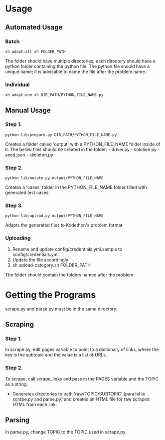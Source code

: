 # Usage

## Automated Usage

### Batch
    
```
sh adapt-all.sh FOLDER_PATH
```

The folder should have multiple directories; each directory should have a
python folder containing the python file. The python file should have a
unique name; it is advisable to name the file after the problem name.

### Individual

```
sh adapt-one.sh DIR_PATH/PYTHON_FILE_NAME.py
```

## Manual Usage

### Step 1. 

```
python lib/prepare.py DIR_PATH/PYTHON_FILE_NAME.py
```

Creates a folder called 'output' with a PYTHON_FILE_NAME folder inside of it. 
The below files should be created in the folder:
    - driver.py
    - solution.py
    - seed.json
    - skeleton.py

### Step 2. 

``` 
python lib/mutate.py output/PYTHON_FILE_NAME
```

Creates a 'cases' folder in the PYTHON_FILE_NAME folder filled with generated test cases.


### Step 3.

```
python lib/upload.py output/PYTHON_FILE_NAME
```

Adapts the generated files to Kodethon's problem format.

### Uploading

1. Rename and update config/credentials.yml.sample to
config/credentials.yml
2. Update the file accordingly
3. sh upload-category.sh FOLDER_PATH

The folder should contain the folders named after the problem

# Getting the Programs

scrape.py and parse.py must be in the same directory. 

## Scraping

### Step 1.
In scrape.py, edit pages variable to point to a dictionary of
links, where the key is the subtopic and the value is a list of URLs.

### Step 2.
To scrape, call scrape_links and pass in the PAGES variable and the
TOPIC as a string.
- Generates directories to path 'raw/TOPIC/SUBTOPIC' (parallel to
  scrape.py and parse.py) and creates
  an HTML file for raw scraped HTML from each link.

## Parsing

In parse.py, change TOPIC to the TOPIC used in scrape.py.

